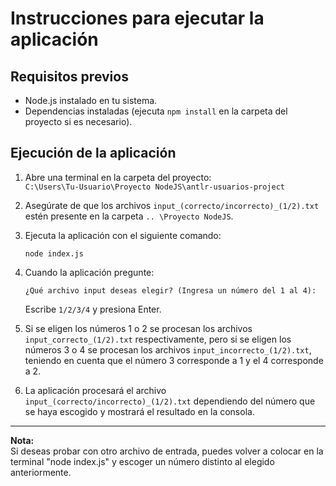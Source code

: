 # Instrucciones para ejecutar la aplicación

## Requisitos previos

- Node.js instalado en tu sistema.
- Dependencias instaladas (ejecuta `npm install` en la carpeta del proyecto si es necesario).

## Ejecución de la aplicación

1. Abre una terminal en la carpeta del proyecto:  
   `C:\Users\Tu-Usuario\Proyecto NodeJS\antlr-usuarios-project`

2. Asegúrate de que los archivos `input_(correcto/incorrecto)_(1/2).txt` estén presente en la carpeta `.. \Proyecto NodeJS`.

3. Ejecuta la aplicación con el siguiente comando:

   ```
   node index.js
   ```

4. Cuando la aplicación pregunte:

   ```
   ¿Qué archivo input deseas elegir? (Ingresa un número del 1 al 4):
   ```

   Escribe `1/2/3/4` y presiona Enter.

5. Si se eligen los números 1 o 2 se procesan los archivos `input_correcto_(1/2).txt` respectivamente, pero si se eligen los números 3 o 4 se procesan los archivos `input_incorrecto_(1/2).txt`, teniendo en cuenta que el número 3 corresponde a 1 y el 4 corresponde a 2.

6. La aplicación procesará el archivo `input_(correcto/incorrecto)_(1/2).txt` dependiendo del número que se haya escogido y mostrará el resultado en la consola.

---

**Nota:**  
Si deseas probar con otro archivo de entrada, puedes volver a colocar en la terminal "node index.js" y escoger un número distinto al elegido anteriormente.